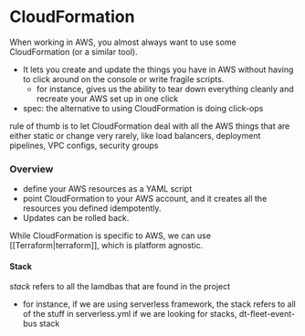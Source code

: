 
# CloudFormation
When working in AWS, you almost always want to use some CloudFormation (or a similar tool).
- It lets you create and update the things you have in AWS without having to click around on the console or write fragile scripts.
    - for instance, gives us the ability to tear down everything cleanly and recreate your AWS set up in one click
- spec: the alternative to using CloudFormation is doing click-ops

rule of thumb is to let CloudFormation deal with all the AWS things that are either static or change very rarely, like load balancers, deployment pipelines, VPC configs, security groups

### Overview
- define your AWS resources as a YAML script
- point CloudFormation to your AWS account, and it creates all the resources you defined idempotently.
- Updates can be rolled back.

While CloudFormation is specific to AWS, we can use [[Terraform|terraform]], which is platform agnostic.

#### Stack
*stack* refers to all the lamdbas that are found in the project
- for instance, if we are using serverless framework, the stack refers to all of the stuff in serverless.yml
if we are looking for stacks, dt-fleet-event-bus stack
